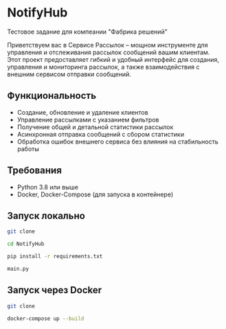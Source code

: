 # NotifyHub

Тестовое задание для компеании "Фабрика решений"

Приветствуем вас в Сервисе Рассылок – мощном инструменте для управления и отслеживания рассылок сообщений вашим клиентам. 
Этот проект предоставляет гибкий и удобный интерфейс для создания, управления и мониторинга рассылок, а также взаимодействия с внешним сервисом отправки сообщений.

## Функциональность

- Создание, обновление и удаление клиентов
- Управление рассылками с указанием фильтров
- Получение общей и детальной статистики рассылок
- Асинхронная отправка сообщений с сбором статистики
- Обработка ошибок внешнего сервиса без влияния на стабильность работы


## Требования

- Python 3.8 или выше
- Docker, Docker-Compose (для запуска в контейнере)

## Запуск локально


```bash
git clone
```

```bash
cd NotifyHub
```

```bash
pip install -r requirements.txt
```

```bash
main.py
```

## Запуск через Docker

```bash
git clone
```

```bash
docker-compose up --build
```

